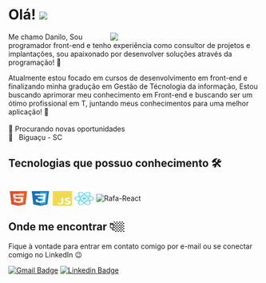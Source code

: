 # Olá! <img src="https://raw.githubusercontent.com/kaueMarques/kaueMarques/master/hi.gif" width="40px">

<img src="https://media.giphy.com/media/iIGT8Y1rOYhBpdHh1C/giphy.gif" width="300px" align="right">

Me chamo Danilo, Sou programador front-end e tenho experiência como consultor de projetos e implantações, sou apaixonado por desenvolver soluções através da programação! 💜
  
Atualmente estou focado em cursos de desenvolvimento em front-end e finalizando minha gradução em Gestão de Técnologia da informação, Estou buscando aprimorar meu conhecimento em Front-end e buscando ser um ótimo profissional em T, juntando meus conhecimentos para uma melhor aplicação! 🚀
<br><br>
🔎 Procurando novas oportunidades <br>
📍   Biguaçu - SC <br>

## Tecnologias que possuo conhecimento 🛠
<div style="display: inline_block"><br>  
<img align="center" alt="Dan-HTML" height="30" width="40" src="https://raw.githubusercontent.com/devicons/devicon/master/icons/html5/html5-original.svg">
<img align="center" alt="Rafa-CSS" height="30" width="40" src="https://raw.githubusercontent.com/devicons/devicon/master/icons/css3/css3-original.svg">
<img align="center" alt="Rafa-Js" height="30" width="40" src="https://raw.githubusercontent.com/devicons/devicon/master/icons/javascript/javascript-plain.svg">
<img align="center" alt="Rafa-React" height="30" width="40" src="https://raw.githubusercontent.com/devicons/devicon/master/icons/react/react-original.svg">
<img align="center" alt="Rafa-React" height="30" width="40" src="https://img.shields.io/badge/-UX-orange?style=for-the-badge&Color=61DAFB">
</div>


## Onde me encontrar 👇🏼

Fique à vontade para entrar em contato comigo por e-mail ou se conectar comigo no LinkedIn 😉
  
[![Gmail Badge](https://img.shields.io/badge/-Gmail-EA4335?style=for-the-badge&logo=Gmail&logoColor=white&link=mailto:daniloborges.dev@gmail.com)](mailto:daniloborges.dev@gmail.com/)
[![Linkedin Badge](https://img.shields.io/badge/-LinkedIn-blue?style=for-the-badge&logo=Linkedin&logoColor=white&link=https://www.linkedin.com/in/odaniloborges/)](https://www.linkedin.com/in/odaniloborges/)

<!--
 IT's very ✨ _special_ ✨ repository because its `README.md` (this file) appears on your GitHub profile.

Here are some ideas to get you started:

- 🔭 I’m currently working on ...
- 🌱 I’m currently learning ...
- 👯 I’m looking to collaborate on ...
- 🤔 I’m looking for help with ...
- 💬 Ask me about ...
- 📫 How to reach me: ...
- 😄 Pronouns: ...
- ⚡ Fun fact: ...
-->
